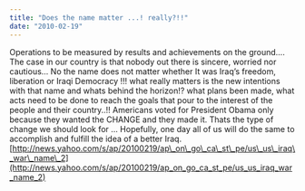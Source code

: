 ```yaml
---
title: "Does the name matter ...! really?!!"
date: "2010-02-19"
---
```


Operations to be measured by results and achievements on the ground…. The case in our country is that nobody out there is sincere, worried nor cautious… No the name does not matter whether It was Iraq’s freedom, liberation or Iraqi Democracy !!! what really matters is the new intentions with that name and whats behind the horizon!? what plans been made, what acts need to be done to reach the goals that pour to the interest of the people and their country..!! Americans voted for President Obama only because they wanted the CHANGE and they made it. Thats the type of change we should look for … Hopefully, one day all of us will do the same to accomplish and fulfill the idea of a better Iraq. [http://news.yahoo.com/s/ap/20100219/ap\_on\_go\_ca\_st\_pe/us\_us\_iraq\_war\_name\_2](http://news.yahoo.com/s/ap/20100219/ap_on_go_ca_st_pe/us_us_iraq_war_name_2)

